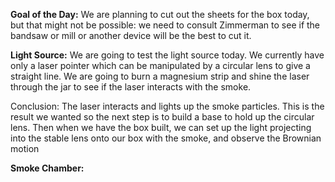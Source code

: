 **Goal of the Day:** We are planning to cut out the sheets for the box today, but that might not be possible: we need to consult Zimmerman to see if the bandsaw or mill or another device will be the best to cut it.

**Light Source:** We are going to test the light source today. We currently have only a laser pointer which can be manipulated by a circular lens to give a straight line. We are going to burn a magnesium strip and shine the laser through the jar to see if the laser interacts with the smoke. 

Conclusion: The laser interacts and lights up the smoke particles. This is the result we wanted so the next step is to build a base to hold up the circular lens. Then when we have the box built, we can set up the light projecting into the stable lens onto our box with the smoke, and observe the Brownian motion 

**Smoke Chamber:** 


